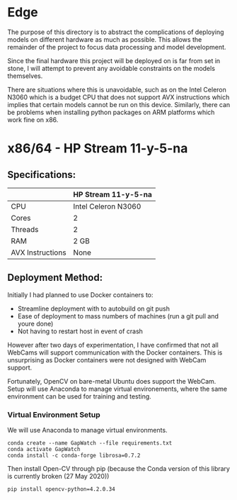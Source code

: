 # Edge

The purpose of this directory is to abstract the complications of deploying models on different hardware as much as possible. This allows the remainder of the project to focus data processing and model development.

Since the final hardware this project will be deployed on is far from set in stone, I will attempt to prevent any avoidable constraints on the models themselves.

There are situations where this is unavoidable, such as on the Intel Celeron N3060 which is a budget CPU that does not support AVX instructions which implies that certain models cannot be run on this device. Similarly, there can be problems when installing python packages on ARM platforms which work fine on x86.

# x86/64 - HP Stream 11-y-5-na

## Specifications:

|                  | HP Stream 11-y-5-na |
|------------------|---------------------|
| CPU              | Intel Celeron N3060 |
| Cores            | 2                   |
| Threads          | 2                   |
| RAM              | 2 GB                |
| AVX Instructions | None                |

## Deployment Method:

Initially I had planned to use Docker containers to:
* Streamline deployment with to autobuild on git push
* Ease of deployment to mass numbers of machines (run a git pull and youre done)
* Not having to restart host in event of crash

However after two days of experimentation, I have confirmed that not all WebCams will support communication with the Docker containers. This is unsurprising as Docker containers were not designed with WebCam support.

Fortunately, OpenCV on bare-metal Ubuntu does support the WebCam. Setup will use Anaconda to manage virtual environements, where the same environment can be used for training and testing.

### Virtual Environment Setup

We will use Anaconda to manage virtual environments.

```
conda create --name GapWatch --file requirements.txt
conda activate GapWatch
conda install -c conda-forge librosa=0.7.2
```

Then install Open-CV through pip (because the Conda version of this library is currently broken (27 May 2020))

```
pip install opencv-python=4.2.0.34
```

